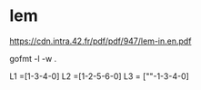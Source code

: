 # lem
https://cdn.intra.42.fr/pdf/pdf/947/lem-in.en.pdf

gofmt -l -w .

L1 =[1-3-4-0]
L2 =[1-2-5-6-0]
L3 = [""-1-3-4-0]

